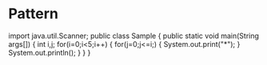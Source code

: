 # Pattern
import java.util.Scanner;
public class Sample {
    public static void main(String args[])
    {
        int i,j;
        for(i=0;i<5;i++)
        {
            for(j=0;j<=i;)
            {
                System.out.print("*");
            }
            System.out.println();
        }
    }
}
